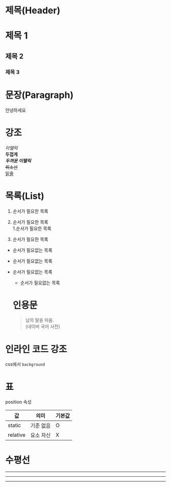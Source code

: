 # 제목(Header)

# 제목 1
## 제목 2
### 제목 3

# 문장(Paragraph)

안녕하세요


# 강조

_이탤릭_  
**두껍게**  
_**두꺼운 이탤릭**_  
~~취소선~~  
<u>밑줄</u>

# 목록(List)

1. 순서가 필요한 목록
1. 순서가 필요한 목록  
    1.순서가 필요한 목록
    
1. 순서가 필요한 목록

- 순서가 필요없는 목록
- 순서가 필요없는 목록
- 순서가 필요없는 목록  
  - 순서가 필요없는 목록




  # 인용문 

  > 남의 말을 따옴.  
  > (네이버 국어 사전)



# 인라인 코드 강조

css에서 `background`

# 표

position 속성  

값  | 의미  | 기본값
-- | -- | --
static | 기준 없음 | O
relative | 요소 자신 | X

# 수평선  

---

***

___